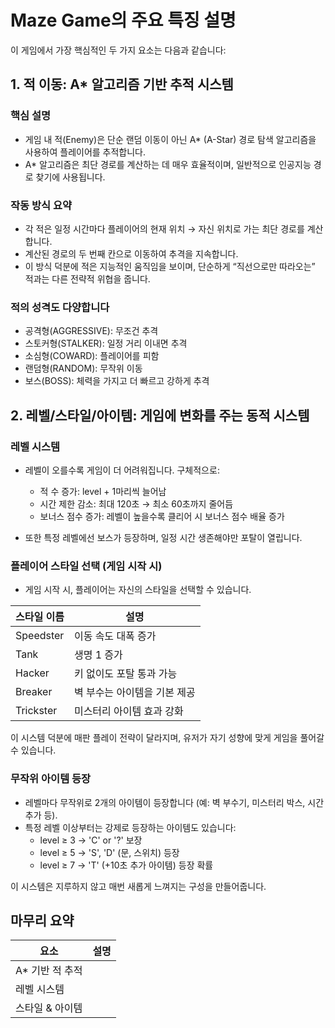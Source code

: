 # Maze Game의 주요 특징 설명

이 게임에서 가장 핵심적인 두 가지 요소는 다음과 같습니다:

## 1. 적 이동: A* 알고리즘 기반 추적 시스템

### 핵심 설명

- 게임 내 적(Enemy)은 단순 랜덤 이동이 아닌 A* (A-Star) 경로 탐색 알고리즘을 사용하여 플레이어를 추적합니다.
- A* 알고리즘은 최단 경로를 계산하는 데 매우 효율적이며, 일반적으로 인공지능 경로 찾기에 사용됩니다.

### 작동 방식 요약

- 각 적은 일정 시간마다 플레이어의 현재 위치 → 자신 위치로 가는 최단 경로를 계산합니다.
- 계산된 경로의 두 번째 칸으로 이동하여 추격을 지속합니다.
- 이 방식 덕분에 적은 지능적인 움직임을 보이며, 단순하게 “직선으로만 따라오는” 적과는 다른 전략적 위협을 줍니다.

### 적의 성격도 다양합니다

- 공격형(AGGRESSIVE): 무조건 추격
- 스토커형(STALKER): 일정 거리 이내면 추격
- 소심형(COWARD): 플레이어를 피함
- 랜덤형(RANDOM): 무작위 이동
- 보스(BOSS): 체력을 가지고 더 빠르고 강하게 추격

## 2. 레벨/스타일/아이템: 게임에 변화를 주는 동적 시스템

### 레벨 시스템

- 레벨이 오를수록 게임이 더 어려워집니다. 구체적으로:
  - 적 수 증가: level + 1마리씩 늘어남
  - 시간 제한 감소: 최대 120초 → 최소 60초까지 줄어듬
  - 보너스 점수 증가: 레벨이 높을수록 클리어 시 보너스 점수 배율 증가

- 또한 특정 레벨에선 보스가 등장하며, 일정 시간 생존해야만 포탈이 열립니다.

### 플레이어 스타일 선택 (게임 시작 시)

- 게임 시작 시, 플레이어는 자신의 스타일을 선택할 수 있습니다.

| 스타일 이름 | 설명 |
|-------------|------|
| Speedster   | 이동 속도 대폭 증가 |
| Tank        | 생명 1 증가 |
| Hacker      | 키 없이도 포탈 통과 가능 |
| Breaker     | 벽 부수는 아이템을 기본 제공 |
| Trickster   | 미스터리 아이템 효과 강화 |

이 시스템 덕분에 매판 플레이 전략이 달라지며, 유저가 자기 성향에 맞게 게임을 풀어갈 수 있습니다.

### 무작위 아이템 등장

- 레벨마다 무작위로 2개의 아이템이 등장합니다 (예: 벽 부수기, 미스터리 박스, 시간 추가 등).
- 특정 레벨 이상부터는 강제로 등장하는 아이템도 있습니다:
  - level ≥ 3 → 'C' or '?' 보장
  - level ≥ 5 → 'S', 'D' (문, 스위치) 등장
  - level ≥ 7 → 'T' (+10초 추가 아이템) 등장 확률

이 시스템은 지루하지 않고 매번 새롭게 느껴지는 구성을 만들어줍니다.

## 마무리 요약

| 요소 | 설명 |
|------|------|
| A* 기반 적 추적
| 레벨 시스템 
| 스타일 & 아이템 


